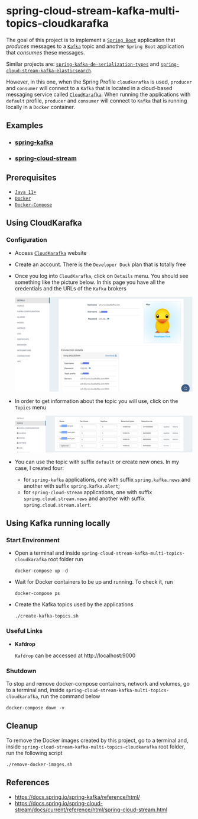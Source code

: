 # spring-cloud-stream-kafka-multi-topics-cloudkarafka

The goal of this project is to implement a [`Spring Boot`](https://docs.spring.io/spring-boot/docs/current/reference/htmlsingle/) application that _produces_ messages to a [`Kafka`](https://kafka.apache.org/) topic and another `Spring Boot` application that _consumes_ these messages.

Similar projects are: [`spring-kafka-de-serialization-types`](https://github.com/ivangfr/spring-kafka-de-serialization-types) and [`spring-cloud-stream-kafka-elasticsearch`](https://github.com/ivangfr/spring-cloud-stream-kafka-elasticsearch).

However, in this one, when the Spring Profile `cloudkarafka` is used, `producer` and `consumer` will connect to a `Kafka` that is located in a cloud-based messaging service called [`CloudKarafka`](https://www.cloudkarafka.com/). When running the applications with `default` profile, `producer` and `consumer` will connect to `Kafka` that is running locally in a `Docker` container.

## Examples

- ### [spring-kafka](https://github.com/ivangfr/spring-cloud-stream-kafka-multi-topics-cloudkarafka/tree/master/spring-kafka#spring-cloud-stream-kafka-multi-topics-cloudkarafka)
- ### [spring-cloud-stream](https://github.com/ivangfr/spring-cloud-stream-kafka-multi-topics-cloudkarafka/tree/master/spring-cloud-stream#spring-cloud-stream-kafka-multi-topics-cloudkarafka)

## Prerequisites

- [`Java 11+`](https://www.oracle.com/java/technologies/downloads/#java11)
- [`Docker`](https://www.docker.com/)
- [`Docker-Compose`](https://docs.docker.com/compose/install/)

## Using CloudKarafka

### Configuration

- Access [`CloudKarafka`](https://www.cloudkarafka.com/) website

- Create an account. There is the `Developer Duck` plan that is totally free

- Once you log into `CloudKarafka`, click on `Details` menu. You should see something like the picture below. In this page you have all the credentials and the URLs of the `Kafka` brokers

  ![cloudkarafka-details](documentation/cloudkarafka-details.png)

- In order to get information about the topic you will use, click on the `Topics` menu

  ![cloudkarafka-topics](documentation/cloudkarafka-topics.png)

- You can use the topic with suffix `default` or create new ones. In my case, I created four:
  - for `spring-kafka` applications, one with suffix `spring.kafka.news` and another with suffix `spring.kafka.alert`;
  - for `spring-cloud-stream` applications, one with suffix `spring.cloud.stream.news` and another with suffix `spring.cloud.stream.alert`.

## Using Kafka running locally

### Start Environment

- Open a terminal and inside `spring-cloud-stream-kafka-multi-topics-cloudkarafka` root folder run
  ```
  docker-compose up -d
  ```

- Wait for Docker containers to be up and running. To check it, run
  ```
  docker-compose ps
  ```

- Create the Kafka topics used by the applications
  ```
  ./create-kafka-topics.sh
  ```

### Useful Links

- **Kafdrop**

  `Kafdrop` can be accessed at http://localhost:9000

### Shutdown

To stop and remove docker-compose containers, network and volumes, go to a terminal and, inside `spring-cloud-stream-kafka-multi-topics-cloudkarafka`, run the command below
```
docker-compose down -v
```

## Cleanup

To remove the Docker images created by this project, go to a terminal and, inside `spring-cloud-stream-kafka-multi-topics-cloudkarafka` root folder, run the following script
```
./remove-docker-images.sh
```

## References

- https://docs.spring.io/spring-kafka/reference/html/
- https://docs.spring.io/spring-cloud-stream/docs/current/reference/html/spring-cloud-stream.html